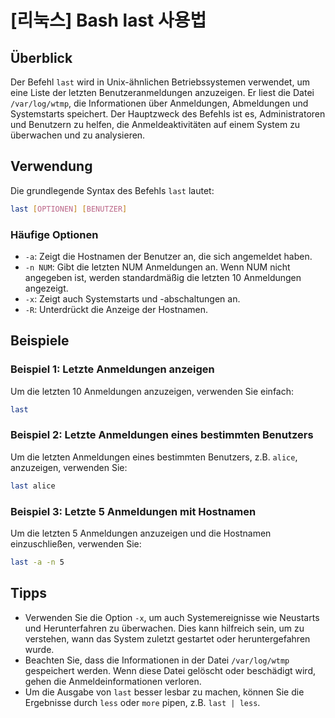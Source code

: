 # [리눅스] Bash last 사용법

## Überblick
Der Befehl `last` wird in Unix-ähnlichen Betriebssystemen verwendet, um eine Liste der letzten Benutzeranmeldungen anzuzeigen. Er liest die Datei `/var/log/wtmp`, die Informationen über Anmeldungen, Abmeldungen und Systemstarts speichert. Der Hauptzweck des Befehls ist es, Administratoren und Benutzern zu helfen, die Anmeldeaktivitäten auf einem System zu überwachen und zu analysieren.

## Verwendung
Die grundlegende Syntax des Befehls `last` lautet:

```bash
last [OPTIONEN] [BENUTZER]
```

### Häufige Optionen
- `-a`: Zeigt die Hostnamen der Benutzer an, die sich angemeldet haben.
- `-n NUM`: Gibt die letzten NUM Anmeldungen an. Wenn NUM nicht angegeben ist, werden standardmäßig die letzten 10 Anmeldungen angezeigt.
- `-x`: Zeigt auch Systemstarts und -abschaltungen an.
- `-R`: Unterdrückt die Anzeige der Hostnamen.

## Beispiele
### Beispiel 1: Letzte Anmeldungen anzeigen
Um die letzten 10 Anmeldungen anzuzeigen, verwenden Sie einfach:

```bash
last
```

### Beispiel 2: Letzte Anmeldungen eines bestimmten Benutzers
Um die letzten Anmeldungen eines bestimmten Benutzers, z.B. `alice`, anzuzeigen, verwenden Sie:

```bash
last alice
```

### Beispiel 3: Letzte 5 Anmeldungen mit Hostnamen
Um die letzten 5 Anmeldungen anzuzeigen und die Hostnamen einzuschließen, verwenden Sie:

```bash
last -a -n 5
```

## Tipps
- Verwenden Sie die Option `-x`, um auch Systemereignisse wie Neustarts und Herunterfahren zu überwachen. Dies kann hilfreich sein, um zu verstehen, wann das System zuletzt gestartet oder heruntergefahren wurde.
- Beachten Sie, dass die Informationen in der Datei `/var/log/wtmp` gespeichert werden. Wenn diese Datei gelöscht oder beschädigt wird, gehen die Anmeldeinformationen verloren.
- Um die Ausgabe von `last` besser lesbar zu machen, können Sie die Ergebnisse durch `less` oder `more` pipen, z.B. `last | less`.